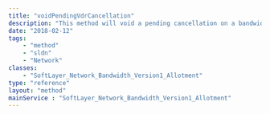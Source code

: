 ```yaml
---
title: "voidPendingVdrCancellation"
description: "This method will void a pending cancellation on a bandwidth pool. Note however any servers that belonged to the rack will have to be restored individually using the method voidPendingServerMove($id, $type). "
date: "2018-02-12"
tags:
    - "method"
    - "sldn"
    - "Network"
classes:
    - "SoftLayer_Network_Bandwidth_Version1_Allotment"
type: "reference"
layout: "method"
mainService : "SoftLayer_Network_Bandwidth_Version1_Allotment"
---
```

